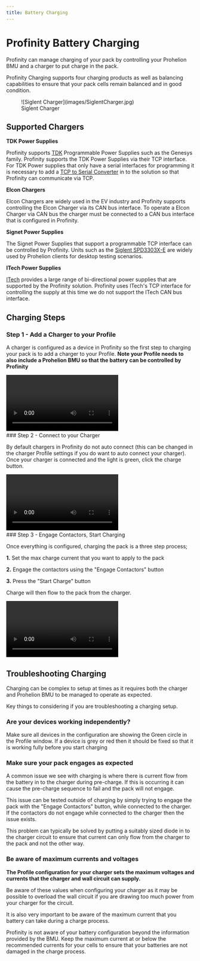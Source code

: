 ```yaml
---
title: Battery Charging
---
```


# Profinity Battery Charging

Profinity can manage charging of your pack by controlling your Prohelion BMU and a charger to put charge in the pack.

Profinity Charging supports four charging products as well as balancing capabilities to ensure that your pack cells remain balanced and in good condition.

<figure markdown>
![Siglent Charger](images/SiglentCharger.jpg)
<figcaption>Siglent Charger</figcaption>
</figure>

## Supported Chargers

**TDK Power Supplies**

Profinity supports [TDK](https://www.tdk.com) Programmable Power Supplies such as the Genesys family.  Profinity supports the TDK Power Supplies via their TCP interface.  For TDK Power supplies that only have a serial interfaces for programming it is necessary to add a [TCP to Serial Converter](https://www.jaycar.com.au/serial-to-ethernet-converter/p/XC4134) in to the solution so that Profinity can communicate via TCP.

**Elcon Chargers**

Elcon Chargers are widely used in the EV industry and Profinity supports controlling the Elcon Charger via its CAN bus interface. To operate a Elcon Charger via CAN bus the charger must be connected to a CAN bus interface that is configured in Profinity.

**Signet Power Supplies**

The Signet Power Supplies that support a programmable TCP interface can be controlled by Profinity.  Units such as the [Siglent SPD3303X-E](https://siglentna.com/power-supplies/spd3303x-spd3303x-e-series-programmable-dc-power-supply/) are widely used by Prohelion clients for desktop testing scenarios.

**ITech Power Supplies**

[ITech](https://www.itechate.com/en/) provides a large range of bi-directional power supplies that are supported by the Profinity solution.  Profinity uses ITech's TCP interface for controlling the supply at this time we do not support the ITech CAN bus interface.

## Charging Steps

### Step 1 - Add a Charger to your Profile

A charger is configured as a device in Profinity so the first step to charging your pack is to add a charger to your Profile.  **Note your Profile needs to also include a Prohelion BMU so that the battery can be controlled by Profinity**

<video autoplay loop controls>
  <source src="video/AddCharger.mov" type="video/mp4">
  Your browser does not support the video tag.
</video>

<br>
### Step 2 - Connect to your Charger

By default chargers in Profinity do not auto connect (this can be changed in the charger Profile settings if you do want to auto connect your charger).  Once your charger is connected and the light is green, click the charge button. 

<video autoplay loop controls>
  <source src="video/ConnectCharger.mov" type="video/mp4">
  Your browser does not support the video tag.
</video>


<br>
### Step 3 - Engage Contactors, Start Charging

Once everything is configured, charging the pack is a three step process;

__1.__ Set the max charge current that you want to apply to the pack

__2.__ Engage the contactors using the "Engage Contactors" button

__3.__ Press the "Start Charge" button

Charge will then flow to the pack from the charger.

<video autoplay loop controls>
  <source src="video/StartCharge.mov" type="video/mp4">
  Your browser does not support the video tag.
</video>


## Troubleshooting Charging

Charging can be complex to setup at times as it requires both the charger and Prohelion BMU to be managed to operate as expected.

Key things to considering if you are troubleshooting a charging setup.

### Are your devices working independently? 

Make sure all devices in the configuration are showing the Green circle in the Profile window.  If a device is grey or red then it should be fixed so that it is working fully before you start charging

### Make sure your pack engages as expected

A common issue we see with charging is where there is current flow from the battery in to the charger during pre-charge.   If this is occurring it can cause the pre-charge sequence to fail and the pack will not engage.  

This issue can be tested outside of charging by simply trying to engage the pack with the "Engage Contactors" button, while connected to the charger.  If the contactors do not engage while connected to the charger then the issue exists.

This problem can typically be solved by putting a suitably sized diode in to the charger circuit to ensure that current can only flow from the charger to the pack and not the other way.

### Be aware of maximum currents and voltages

**The Profile configuration for your charger sets the maximum voltages and currents that the charger and wall circuit can supply.**

Be aware of these values when configuring your charger as it may be possible to overload the wall circuit if you are drawing too much power from your charger for the circuit.

It is also very important to be aware of the maximum current that you battery can take during a charge process.  

Profinity is not aware of your battery configuration beyond the information provided by the BMU.  Keep the maximum current at or below the recommended currents for your cells to ensure that your batteries are not damaged in the charge process.